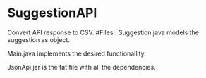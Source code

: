 # SuggestionAPI
Convert API response to CSV.
#Files :
Suggestion.java models the suggestion as object.

Main.java implements the desired functionallity.

JsonApi.jar is the fat file with all the dependencies.
